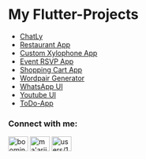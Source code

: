 # My Flutter-Projects

* [ChatLy](https://github.com/ZARRAR-1/chatLy/tree/master)
* [Restaurant App](https://github.com/ZARRAR-1/restaurant_app)
* [Custom Xylophone App](https://github.com/ZARRAR-1/xylophone_instrument)
* [Event RSVP App](https://github.com/ZARRAR-1/Event-RSVP-App/tree/main)
* [Shopping Cart App](https://github.com/ZARRAR-1/my_bloc_cart_app)
* [Wordpair Generator](https://github.com/ZARRAR-1/Flutter-Wordpair-App)
* [WhatsApp UI](https://github.com/ZARRAR-1/whatsapp_status_ui)
* [Youtube UI](https://github.com/ZARRAR-1/youtube_previous_ui)
* [ToDo-App](https://github.com/ZARRAR-1/my_todo_app)



<h3 align="left">Connect with me:</h3>
<p align="left">
<a href="https://www.youtube.com/c/booming software engineers" target="blank"><img align="center" src="https://raw.githubusercontent.com/rahuldkjain/github-profile-readme-generator/master/src/images/icons/Social/youtube.svg" alt="booming software engineers" height="30" width="40" /></a>
<a href="https://linkedin.com/in/ma'arij abdul qadir" target="blank"><img align="center" src="https://raw.githubusercontent.com/rahuldkjain/github-profile-readme-generator/master/src/images/icons/Social/linked-in-alt.svg" alt="ma'arij abdul qadir" height="30" width="40" /></a>
<a href="https://stackoverflow.com/users/users/13923581/maarij-aq" target="blank"><img align="center" src="https://raw.githubusercontent.com/rahuldkjain/github-profile-readme-generator/master/src/images/icons/Social/stack-overflow.svg" alt="users/13923581/maarij-aq" height="30" width="40" /></a>
